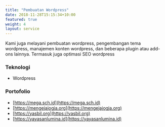 ```yaml
---
title: "Pembuatan Wordpress"
date: 2018-11-28T15:15:34+10:00
featured: true
weight: 4
layout: service
---
```


Kami juga melayani pembuatan wordpress, pengembangan tema wordpress, manajemen konten wordpress, dan beberapa plugin atau add-ons lainnya. Termasuk juga optimasi SEO wordpress

### Teknologi
- Wordpress


### Portofolio
- [https://mega.sch.id](https://mega.sch.id)
- [https://mengejajogja.org](https://mengejajogja.org)
- [https://yasbil.org](https://yasbil.org)
- [https://yayasanlumina.id](https://yayasanlumina.id)

